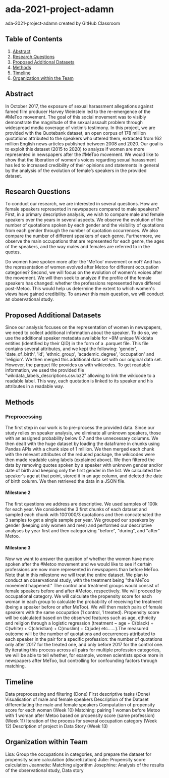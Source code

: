 # ada-2021-project-adamn
ada-2021-project-adamn created by GitHub Classroom
## Table of Contents
1. [Abstract](#abstract)
2. [Research Questions](#research-questions)
3. [Proposed Additional Datasets](#proposed-additional-datasets)
4. [Methods](#methods)
5. [Timeline](#proposed-timeline)
6. [Organization within the Team](#organization-within-team)

## Abstract
In October 2017, the exposure of sexual harassment allegations against famed film producer Harvey Weinstein led to the re-emergence of the #MeToo movement. The goal of this social movement was to visibly demonstrate the magnitude of the sexual assault problem through widespread media coverage of victim’s testimony. In this project, we are provided with the Quotebank dataset, an open corpus of 178 million quotations attributed to the speakers who uttered them, extracted from 162 million English news articles published between 2008 and 2020. Our goal is to exploit this dataset (2015 to 2020) to analyze if women are more represented in newspapers after the #MeToo movement. We would like to show that the liberation of women's voices regarding sexual harassment has led to increased credibility of their opinions and statements in general by the analysis of the evolution of female’s speakers in the provided dataset.

## Research Questions
To conduct our research, we are interested in several questions.
How are female speakers represented in newspapers compared to male speakers? 
First, in a primary descriptive analysis, we wish to compare male and female speakers over the years in several aspects. We observe the evolution of the number of quotations spoken by each gender and the visibility of quotations from each gender through the number of quotation occurrences.  We also compare the number of different speakers of each genre. Furthermore, we observe the main occupations that are represented for each genre, the ages of the speakers, and the way males and females are referred to in the quotes.

Do women have spoken more after the 'MeToo' movement or not? And has the representation of women evolved after Metoo for different occupation categories?
Second, we will focus on the evolution of women's voices after the movement. We will then seek to analyze if the profile of the female speakers has changed: whether the professions represented have differed post-Metoo. This would help us determine the extent to which women's views have gained credibility. To answer this main question, we will conduct an observational study.


## Proposed Additional Datasets
Since our analysis focuses on the representation of women in newspapers, we need to collect additional information about the speaker. To do so, we use the additional speaker metadata available for ~9M unique Wikidata entities (identified by their QID) in the form of a .parquet file. This file contains several attributes, and we kept the following: 'gender', 'date_of_birth', 'id', 'ethnic_group', 'academic_degree', 'occupation' and 'religion'. We then merged this additional data set with our original data set. However, the parquet file provides us with wikicodes. To get readable information, we used the provided file "wikidata_labels_descriptions.csv.bz2" allowing to link the wikicode to a readable label. This way, each quotation is linked to its speaker and his attributes in a readable way.

## Methods
### Preprocessing
The first step in our work is to pre-process the provided data. Since our study relies on speaker analysis, we eliminate all unknown speakers, those with an assigned probability below 0.7 and the unnecessary columns. We then dealt with the huge dataset by loading the dataframe in chunks using Pandas APIs with a chunk size of 1 million. We then merged each chunk with the relevant attributes of the reduced package, the wikicodes were then made readable using labels (explained above). We then filtered the data by removing quotes spoken by a speaker with unknown gender and/or date of birth and keeping only the first gender in the list. We calculated the speaker's age at that point, stored it in an age column, and deleted the date of birth column. We then retrieved the data in a JSON file. 
#### Milestone 2
The first questions we address are descriptive. We used samples of 100k for each year. We considered the 3 first chunks of each dataset and sampled each chunk with 100’000/3 quotations and then concatenated the 3 samples to get a single sample per year. We grouped our speakers by gender (keeping only women and men) and performed our descriptive analyses by year first and then categorizing "before", "during", and "after" Metoo.
#### Milestone 3
Now we want to answer the question of whether the women have more spoken after the #Metoo movement  and we would like to see if certain professions are now more represented in newspapers than before MeToo. Note that in this milestone we will treat the entire dataset. 
We plan to conduct an observational study, with the treatment being "the MeToo movement happened." The control and treatment groups would consist of female speakers before and after #Metoo, respectively.
We will proceed by occupational category. We will calculate the propensity score for each woman in each group to calculate the probability of receiving the treatment (being a speaker before or after MeToo). We will then match pairs of female speakers with the same occupation (1 control, 1 treated). Propensity score will be calculated based on the observed features such as age, ethnicity and religion through a logistic regression (treatment ~ age + C(black) + C(white) + C(christian) + C(muslim) + C(jude) etc......).The measured outcome will be the number of quotations and occurrences attributed to each speaker in the pair for a specific profession: the number of quotations only after 2017 for the treated one, and only before 2017 for the control one. By iterating this process across all pairs for multiple profession categories, we will be able to tell whether, for example, women scientists spoke more in newspapers after MeToo, but controlling for confounding factors through matching.

## Timeline
Data preprocessing and filtering (Done) 
First descriptive tasks (Done)
Visualisation of male and female speakers 
Description of the Dataset differentiating the male and female speakers
Computation of propensity score for each woman (Week 10)
Matching: pairing 1 woman before Metoo with 1 woman after Metoo based on propensity score (same profession) (Week 11)
Iteration of the process for several occupation category (Week 12)
Description of project in Data Story (Week 13)

## Organization within Team
Lisa: Group the occupations in categories, and prepare the dataset for propensity score calculation (discretization)
Julie: Propensity score calculation
Jeannette: Matching algorithm 
Josephine: Analysis of the results of the observational study, Data story
